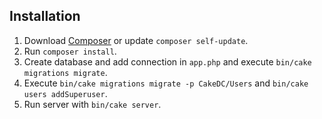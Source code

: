 ## Installation

1. Download [Composer](https://getcomposer.org/doc/00-intro.md) or update `composer self-update`.
2. Run `composer install`.
3. Create database and add connection in `app.php` and execute `bin/cake migrations migrate`.
4. Execute `bin/cake migrations migrate -p CakeDC/Users` and `bin/cake users addSuperuser`.
5. Run server with `bin/cake server`.

